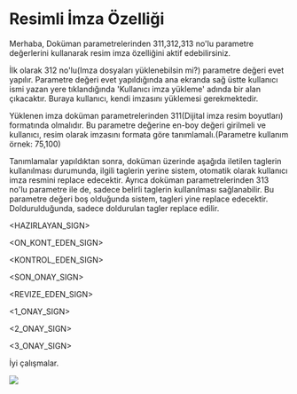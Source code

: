 # Resimli İmza Özelliği

Merhaba,
Doküman parametrelerinden 311,312,313 no'lu parametre değerlerini kullanarak resim imza özelliğini aktif edebilirsiniz.

İlk olarak 312 no'lu(Imza dosyaları yüklenebilsin mi?) parametre değeri evet yapılır.
Parametre değeri evet yapıldığında ana ekranda sağ üstte kullanıcı ismi yazan yere tıklandığında 'Kullanıcı imza yükleme' adında bir alan çıkacaktır. Buraya kullanıcı, kendi imzasını yüklemesi gerekmektedir.

Yüklenen imza doküman parametrelerinden 311(Dijital imza resim boyutları) formatında olmalıdır. Bu parametre değerine en-boy değeri girilmeli ve kullanıcı, resim olarak imzasını formata göre tanımlamalı.(Parametre kullanım örnek: 75,100)



Tanımlamalar yapıldıktan sonra, doküman üzerinde aşağıda iletilen taglerin kullanılması durumunda, ilgili taglerin yerine sistem, otomatik olarak kullanıcı imza resmini replace edecektir.
Ayrıca doküman parametrelerinden 313 no'lu parametre ile de, sadece belirli taglerin kullanılması sağlanabilir. Bu parametre değeri boş olduğunda sistem, tagleri yine replace edecektir. Doldurulduğunda, sadece doldurulan tagler replace edilir.

<HAZIRLAYAN_SIGN>

<ON_KONT_EDEN_SIGN>

<KONTROL_EDEN_SIGN>

<SON_ONAY_SIGN>

<REVIZE_EDEN_SIGN>

<1_ONAY_SIGN>

<2_ONAY_SIGN>

<3_ONAY_SIGN>

İyi çalışmalar.


![](https://docsbimser.blob.core.windows.net/imagecontainer/311.png-fdefbb76-8a28-4a95-b35b-fe181de0063b.png)

